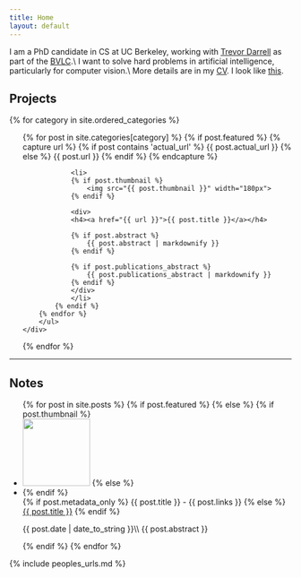 ```yaml
---
title: Home
layout: default
---
```

I am a PhD candidate in CS at UC Berkeley, working with [Trevor Darrell](http://www.eecs.berkeley.edu/~trevor/) as part of the [BVLC](http://bvlc.eecs.berkeley.edu/).\\
I want to solve hard problems in artificial intelligence, particularly for computer vision.\\
More details are in my [CV](/sergey_karayev_cv.pdf).
I look like [this](/images/mexico_getting_my_picture_taken.jpg).

## Projects

<div class="grid">
{% for category in site.ordered_categories %}
    <div class="unit one-of-two">
        <ul class="projects">
        {% for post in site.categories[category] %}
            {% if post.featured %}
                <!--
                    Can pull the code to process different types of project displays
                    into a plugin later.
                -->
                {% capture url %}
                    {% if post contains 'actual_url' %}
                        {{ post.actual_url }}
                    {% else %}
                        {{ post.url }}
                    {% endif %}
                {% endcapture %}

                <li>
                {% if post.thumbnail %}
                    <img src="{{ post.thumbnail }}" width="180px">
                {% endif %}

                <div>
                <h4><a href="{{ url }}">{{ post.title }}</a></h4>

                {% if post.abstract %}
                    {{ post.abstract | markdownify }}
                {% endif %}

                {% if post.publications_abstract %}
                    {{ post.publications_abstract | markdownify }}
                {% endif %}
                </div>
                </li>
            {% endif %}
        {% endfor %}
        </ul>
    </div>
{% endfor %}
</div>

---

<h2>Notes</h2>
<ul class="projects notes">
{% for post in site.posts %}
    {% if post.featured %}
    {% else %}
{% if post.thumbnail %}
<li>
<img src="{{ post.thumbnail }}" width="120px" />
{% else %}
<li class="nothumb">
{% endif %}
<div>
<span class="sans">
{% if post.metadata_only %}
<span markdown="1">{{ post.title }} - {{ post.links }}</span>
{% else %}
<span markdown="1"><a href="{{ post.url }}">{{ post.title }}</a></span>
{% endif %}
</span>
<p markdown="1">
{{ post.date | date_to_string }}\\
{{ post.abstract }}
</p>
</div>
</li>
{% endif %}
{% endfor %}
</ul>

{% include peoples_urls.md %}

